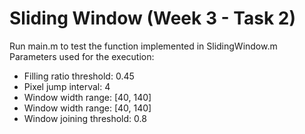 # Sliding Window (Week 3 - Task 2)
Run main.m to test the function implemented in SlidingWindow.m
Parameters used for the execution:
- Filling ratio threshold: 0.45
- Pixel jump interval: 4
- Window width range: [40, 140]
- Window width range: [40, 140]
- Window joining threshold: 0.8